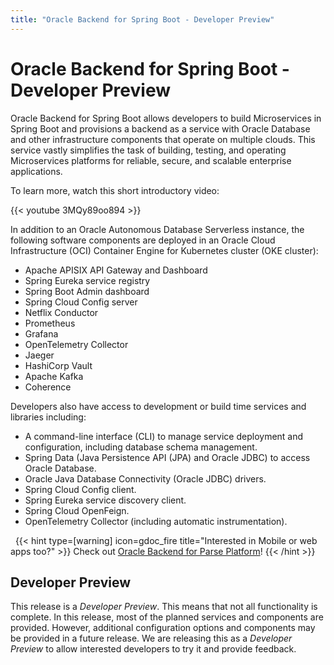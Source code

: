 ```yaml
---
title: "Oracle Backend for Spring Boot - Developer Preview"
---
```


# Oracle Backend for Spring Boot - Developer Preview

Oracle Backend for Spring Boot allows developers to build Microservices in Spring Boot and provisions a backend as a service with
Oracle Database and other infrastructure components that operate on multiple clouds. This service vastly simplifies the task of
building, testing, and operating Microservices platforms for reliable, secure, and scalable enterprise applications.

To learn more, watch this short introductory video:

{{< youtube 3MQy89oo894 >}}

In addition to an Oracle Autonomous Database Serverless instance, the following software components are deployed in an Oracle Cloud
Infrastructure (OCI) Container Engine for Kubernetes cluster (OKE cluster):

- Apache APISIX API Gateway and Dashboard
- Spring Eureka service registry
- Spring Boot Admin dashboard
- Spring Cloud Config server
- Netflix Conductor
- Prometheus
- Grafana
- OpenTelemetry Collector
- Jaeger
- HashiCorp Vault
- Apache Kafka
- Coherence

Developers also have access to development or build time services and libraries including:

- A command-line interface (CLI) to manage service deployment and configuration, including database schema management.
- Spring Data (Java Persistence API (JPA) and Oracle JDBC) to access Oracle Database.
- Oracle Java Database Connectivity (Oracle JDBC) drivers.
- Spring Cloud Config client.
- Spring Eureka service discovery client.
- Spring Cloud OpenFeign.
- OpenTelemetry Collector (including automatic instrumentation).

&nbsp;
{{< hint type=[warning] icon=gdoc_fire title="Interested in Mobile or web apps too?" >}}
Check out [Oracle Backend for Parse Platform](https://oracle.github.io/microservices-datadriven/mbaas/)!
{{< /hint >}}
&nbsp;

## Developer Preview

This release is a *Developer Preview*. This means that not all functionality is complete. In this release, most of the planned services
and components are provided. However, additional configuration options and components may be provided in a future release. We are releasing
this as a *Developer Preview* to allow interested developers to try it and provide feedback.

